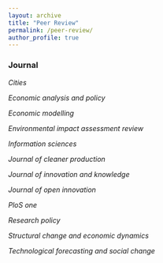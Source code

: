 ```yaml
---
layout: archive
title: "Peer Review"
permalink: /peer-review/
author_profile: true
---
```


### Journal

*Cities*

*Economic analysis and policy*

*Economic modelling*

*Environmental impact assessment review*

*Information sciences*

*Journal of cleaner production*

*Journal of innovation and knowledge*

*Journal of open innovation*

*PloS one*

*Research policy*

*Structural change and economic dynamics*

*Technological forecasting and social change*

